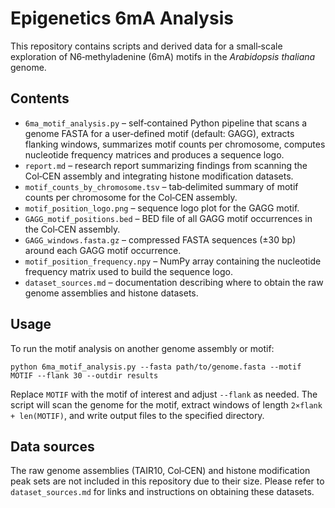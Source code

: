 # Epigenetics 6mA Analysis

This repository contains scripts and derived data for a small‑scale exploration of N6‑methyladenine (6mA) motifs in the *Arabidopsis thaliana* genome.

## Contents

- `6ma_motif_analysis.py` – self‑contained Python pipeline that scans a genome FASTA for a user‑defined motif (default: GAGG), extracts flanking windows, summarizes motif counts per chromosome, computes nucleotide frequency matrices and produces a sequence logo.
- `report.md` – research report summarizing findings from scanning the Col‑CEN assembly and integrating histone modification datasets.
- `motif_counts_by_chromosome.tsv` – tab‑delimited summary of motif counts per chromosome for the Col‑CEN assembly.
- `motif_position_logo.png` – sequence logo plot for the GAGG motif.
- `GAGG_motif_positions.bed` – BED file of all GAGG motif occurrences in the Col‑CEN assembly.
- `GAGG_windows.fasta.gz` – compressed FASTA sequences (±30 bp) around each GAGG motif occurrence.
- `motif_position_frequency.npy` – NumPy array containing the nucleotide frequency matrix used to build the sequence logo.
- `dataset_sources.md` – documentation describing where to obtain the raw genome assemblies and histone datasets.

## Usage

To run the motif analysis on another genome assembly or motif:

```
python 6ma_motif_analysis.py --fasta path/to/genome.fasta --motif MOTIF --flank 30 --outdir results
```

Replace `MOTIF` with the motif of interest and adjust `--flank` as needed. The script will scan the genome for the motif, extract windows of length `2×flank + len(MOTIF)`, and write output files to the specified directory.

## Data sources

The raw genome assemblies (TAIR10, Col‑CEN) and histone modification peak sets are not included in this repository due to their size. Please refer to `dataset_sources.md` for links and instructions on obtaining these datasets.
